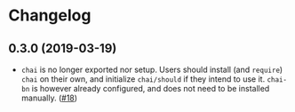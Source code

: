 # Changelog

## 0.3.0 (2019-03-19)
 * `chai` is no longer exported nor setup. Users should install (and `require`) `chai` on their own, and initialize `chai/should` if they intend to use it. `chai-bn` is however already configured, and does not need to be installed manually. ([#18](https://github.com/OpenZeppelin/openzeppelin-test-helpers/pull/18))

